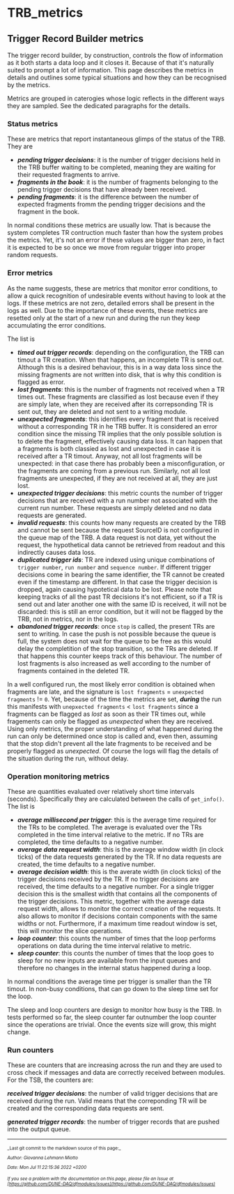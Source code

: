 # TRB_metrics
## Trigger Record Builder metrics

The trigger record builder, by construction, controls the flow of information as it both starts a data loop and it closes it.
Because of that it's naturally suited to prompt a lot of information.
This page describes the metrics in details and outlines some typical situations and how they can be recognised by the metrics.

Metrics are grouped in caterogies whose logic reflects in the different ways they are sampled. 
See the dedicated paragraphs for the details. 

### Status metrics

These are metrics that report instantaneous glimps of the status of the TRB. 
They are

+ ***pending trigger decisions***: it is the number of trigger decisions held in the TRB buffer waiting to be completed, meaning they are waiting for their requested fragments to arrive.
+ ***fragments in the book***: it is the number of fragments belonging to the pending trigger decisions that have already been received.
+ ***pending fragments***: it is the difference between the number of expected fragments fromm the pending trigger decisions and the fragment in the book.

In normal conditions these metrics are usually low. 
That is because the system completes TR contruction much faster than how the system probes the metrics. 
Yet, it's not an error if these values are bigger than zero, in fact it is expected to be so once we move from regular trigger into proper random requests.

### Error metrics

As the name suggests, these are metrics that monitor error conditions, to allow a quick recognition of undesirable events without having to look at the logs. 
If these metrics are not zero, detailed errors shall be present in the logs as well. 
Due to the importance of these events, these metrics are resetted only at the start of a new run and during the run they keep accumulating the error conditions.

The list is

+ ***timed out trigger records***: depending on the configuration, the TRB can timout a TR creation. When that happens, an incomplete TR is send out. Although this is a desired behaviour, this is in a way data loss since the missing fragments are not written into disk, that is why this condition is flagged as error.
+ ***lost fragments***: this is the number of fragments not received when a TR times out. These fragments are classified as lost because even if they are simply late, when they are received after its correpsonding TR is sent out, they are deleted and not sent to a writing module. 
+ ***unexpected fragments***: this identifies every fragment that is received without a corresponding TR in he TRB buffer. It is considered an error condition since the missing TR implies that the only possible solution is to delete the fragment, effectively causing data loss. It can happen that a fragments is both classied as lost and unexpected in case it is received after a TR timout. Anyway, not all lost fragments will be unexpected: in that case there has probably been a misconfiguration, or the fragments are coming from a previous run. Similarly, not all lost fragments are unexpected, if they are not received at all, they are just lost. 
+ ***unexpected trigger decisions***: this metric counts the number of trigger decisions that are received with a run number not associated with the current run number. These requests are simply deleted and no data requests are generated.
+ ***invalid requests***: this counts how many requests are created by the TRB and cannot be sent because the request SourceID is not configured in the queue map of the TRB. A data request is not data, yet without the request, the hypothetical data cannot be retrieved from readout and this indirectly causes data loss. 
+ ***duplicated trigger ids***: TR are indexed using unique combinations of `trigger number`, `run number` and `sequence number`. If different trigger decisions come in bearing the same identifier, the TR cannot be created even if the timestamp are different. In that case the trigger decision is dropped, again causing hypotetical data to be lost. Please note that keeping tracks of all the past TR decisions it's not efficient, so if a TR is send out and later another one with the same ID is received, it will not be discarded: this is still an error condition, but it will not be flagged by the TRB, not in metrics, nor in the logs.
+ ***abandoned trigger records***: once `stop` is called, the present TRs are sent to writing. In case the push is not possible because the queue is full, the system does not wait for the queue to be free as this would  delay the completition of the stop transition, so the TRs are deleted. If that happens this counter keeps track of this behaviour. The number of lost fragments is also increased as well according to the number of fragments contained in the deleted TR.

In a well configured run, the most likely error condition is obtained when fragments are late, and the signature is `lost fragments` = `unexpected fragments` != `0`. 
Yet, because of the time the metrics are set, ***during***  the run this manifests with `unepxected fragments` < `lost fragments` since a fragments can be flagged as _lost_ as soon as their TR times out, while fragements can only be flagged as _unexpected_ when they are received.
Using only metrics, the proper understanding of what happened during the run can only be determined once stop is called and, even then, assuming that the stop didn't prevent all the late fragments to be received and be properly flagged as _unexpected_. 
Of course the logs will flag the details of the situation during the run, without delay. 

### Operation monitoring metrics 

These are quantities evaluated over relatively short time intervals (seconds). 
Specifically they are calculated between the calls of `get_info()`. 
The list is

+ ***average millisecond per trigger***: this is the average time required for the TRs to be completed. The average is evaluated over the TRs completed in the time interval relative to the metric. If no TRs are completed, the time defaults to a negative number.
+ ***average data request width***: this is the average window width (in clock ticks) of the data requests generated by the TR. If no data requests are created, the time defaults to a negative number.
+ ***average decision width***: this is the averate width (in clock ticks) of the trigger decisions received by the TR. If no trigger decisions are received, the time defaults to a negative number. For a single trigger decision this is the smallest width that contains all the components of the trigger decisions. This metric, together with the average data request width, allows to monitor the correct creation of the requests. It also allows to monitor if decisions contain components with the same widths or not. Furthermore, if a maximum time readout window is set, this will monitor the slice operations. 
+ ***loop counter***: this counts the number of times that the loop performs operations on data during the time interval relative to metric.
+ ***sleep counter***: this counts the number of times that the loop goes to sleep for no new inputs are available from the input queues and therefore no changes in the internal status happened during a loop.

In normal conditions the average time per trigger is smaller than the TR timout. 
In non-busy conditions, that can go down to the sleep time set for the loop.

The sleep and loop counters are design to monitor how busy is the TRB. 
In tests performed so far, the sleep counter far outnumber the loop counter since the operations are trivial. 
Once the events size will grow, this might change.

### Run counters

These are counters that are increasing across the run and they are used to cross check if messages and data are correctly received between modules. 
For the TSB, the counters are:

***received trigger decisions***: the number of valid trigger decisions that are received during the run. Valid means that the correponding TR will be created and the corresponding data requests are sent. 

***generated trigger records***: the number of trigger records that are pushed into the output queue.


-----

<font size="1">
_Last git commit to the markdown source of this page:_


_Author: Giovanna Lehmann Miotto_

_Date: Mon Jul 11 22:15:36 2022 +0200_

_If you see a problem with the documentation on this page, please file an Issue at [https://github.com/DUNE-DAQ/dfmodules/issues](https://github.com/DUNE-DAQ/dfmodules/issues)_
</font>
